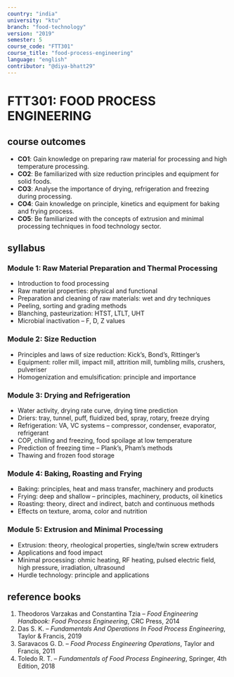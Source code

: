 ```yaml
---
country: "india"
university: "ktu"
branch: "food-technology"
version: "2019"
semester: 5
course_code: "FTT301"
course_title: "food-process-engineering"
language: "english"
contributor: "@diya-bhatt29"
---
```


# FTT301: FOOD PROCESS ENGINEERING

## course outcomes

- **CO1**: Gain knowledge on preparing raw material for processing and high temperature processing.  
- **CO2**: Be familiarized with size reduction principles and equipment for solid foods.  
- **CO3**: Analyse the importance of drying, refrigeration and freezing during processing.  
- **CO4**: Gain knowledge on principle, kinetics and equipment for baking and frying process.  
- **CO5**: Be familiarized with the concepts of extrusion and minimal processing techniques in food technology sector.  

## syllabus

### Module 1: Raw Material Preparation and Thermal Processing

- Introduction to food processing  
- Raw material properties: physical and functional  
- Preparation and cleaning of raw materials: wet and dry techniques  
- Peeling, sorting and grading methods  
- Blanching, pasteurization: HTST, LTLT, UHT  
- Microbial inactivation – F, D, Z values  

### Module 2: Size Reduction

- Principles and laws of size reduction: Kick’s, Bond’s, Rittinger’s  
- Equipment: roller mill, impact mill, attrition mill, tumbling mills, crushers, pulveriser  
- Homogenization and emulsification: principle and importance  

### Module 3: Drying and Refrigeration

- Water activity, drying rate curve, drying time prediction  
- Driers: tray, tunnel, puff, fluidized bed, spray, rotary, freeze drying  
- Refrigeration: VA, VC systems – compressor, condenser, evaporator, refrigerant  
- COP, chilling and freezing, food spoilage at low temperature  
- Prediction of freezing time – Plank’s, Pham’s methods  
- Thawing and frozen food storage  

### Module 4: Baking, Roasting and Frying

- Baking: principles, heat and mass transfer, machinery and products  
- Frying: deep and shallow – principles, machinery, products, oil kinetics  
- Roasting: theory, direct and indirect, batch and continuous methods  
- Effects on texture, aroma, color and nutrition  

### Module 5: Extrusion and Minimal Processing

- Extrusion: theory, rheological properties, single/twin screw extruders  
- Applications and food impact  
- Minimal processing: ohmic heating, RF heating, pulsed electric field, high pressure, irradiation, ultrasound  
- Hurdle technology: principle and applications  

## reference books

1. Theodoros Varzakas and Constantina Tzia – *Food Engineering Handbook: Food Process Engineering*, CRC Press, 2014  
2. Das S. K. – *Fundamentals And Operations In Food Process Engineering*, Taylor & Francis, 2019  
3. Saravacos G. D. – *Food Process Engineering Operations*, Taylor and Francis, 2011  
4. Toledo R. T. – *Fundamentals of Food Process Engineering*, Springer, 4th Edition, 2018  
